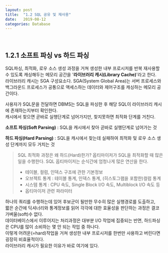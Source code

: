 ```yaml
---
layout: post
title:  "1.2 SQL 공유 및 재사용"
date:   2019-08-12
categories: Database
---  
```

<br>
  
## 1.2.1 소프트 파싱 vs 하드 파싱
SQL파싱, 최적화, 로우 소스 생성 과정을 거쳐 생성한 내부 프로시저를 반복 재사용할 수 있도록 캐싱해두는 메모리 공간을 '**라이브러리 캐시(Library Cache)**'라고 한다.  
라이브러리 캐시는 SGA 구성요소다. SGA(System Global Area)는 서버 프로세스와 백그라운드 프로세스가 공통으로 액세스하는 데이터와 제어구조를 캐싱하는 메모리 공간이다.
  

사용자가 SQL문을 전달하면 DBMS는 SQL을 파싱한 후 해당 SQL이 라이브러리 캐시에 존재하는지부터 확인한다.  
캐시에서 찾으면 곧바로 실행단계로 넘어가지만, 찾지못하면 최적화 단계를 거친다. 
  

**소프트 파싱(Soft Parsing)** : SQL을 캐시에서 찾아 곧바로 실행단계로 넘어가는 것
  
**하드 파싱(Hard Parsing)** : SQL을 캐시에서 찾는데 실패하여 최적화 및 로우 소스 생성 단계까지 모두 거치는 것
  

> SQL 최적화 과정은 왜 하드(Hard)한가?
> 옵티마이저가 SQL을 최적화할 때 많은 일을 수행한다. 
> SQL 옵티마이저는 순식간에 엄청나게 많은 연산을 한다.  
> * 테이블, 컬럼, 인덱스 구조에 관한 기본정보
> * 오브젝트 통계 : 테이블 통계, 인덱스 통계, (히스토그램을 포함한)컬럼 통계
> * 시스템 통계 : CPU 속도, Single Block I/O 속도, Multiblock I/O 속도 등
> * 옵티마이저 관련 파라미터 
  
  

하나의 쿼리를 수행하는데 있어 후보군이 될만한 무수히 많은 실행경로를 도출하고,  
짧은 순간에 딕셔너리와 통계정보를 읽어 각각에 대한 효율성을 판단하는 과정은 결코 가벼울(soft)수 없다.  
데이터베이스에서 이루어지는 처리과정은 대부분 I/O 작업에 집중되는 반면, 하드파싱은 CPU를 많이 소비하는 몇 안 되는 작업 중 하나다.  
이렇게 어려운(=hard)작업을 거쳐 생성한 내부 프로시저를 한번만 사용하고 버린다면 굉장히 비효율적이다.  
라이브러리 캐시가 필요한 이유가 바로 여기에 있다.  